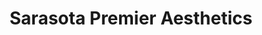 ---
title: "Sarasota Premier Aesthetics"
url: /lakewood-ranch/sarasota-premier-aesthetics/
shop: beauty
---